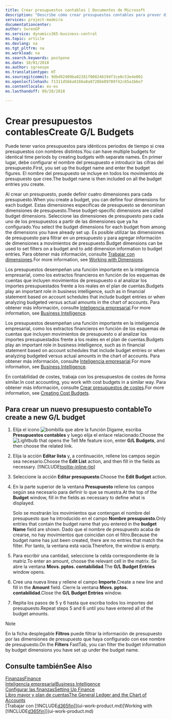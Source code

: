 ```yaml
---
title: Crear presupuestos contables | Documentos de Microsoft
description: "Describe cómo crear presupuestos contables para prever diferentes actividades financieras y asignar dimensiones para fines de inteligencia empresarial."
services: project-madeira
documentationcenter: 
author: SorenGP
ms.service: dynamics365-business-central
ms.topic: article
ms.devlang: na
ms.tgt_pltfrm: na
ms.workload: na
ms.search.keywords: postpone
ms.date: 10/01/2018
ms.author: sgroespe
ms.translationtype: HT
ms.sourcegitcommit: 9dbd92409ba02281f008246194f3ce0c53e4e001
ms.openlocfilehash: f1311d566a8166a8a8720bb09789f42c65a1b6e7
ms.contentlocale: es-es
ms.lasthandoff: 09/28/2018

---
```

# <a name="create-gl-budgets"></a><span data-ttu-id="5392a-103">Crear presupuestos contables</span><span class="sxs-lookup"><span data-stu-id="5392a-103">Create G/L Budgets</span></span>
<span data-ttu-id="5392a-104">Puede tener varios presupuestos para idénticos periodos de tiempo si crea presupuestos con nombres distintos.</span><span class="sxs-lookup"><span data-stu-id="5392a-104">You can have multiple budgets for identical time periods by creating budgets with separate names.</span></span> <span data-ttu-id="5392a-105">En primer lugar, debe configurar el nombre del presupuesto e introducir las cifras del presupuesto.</span><span class="sxs-lookup"><span data-stu-id="5392a-105">First, you set up the budget name and enter the budget figures.</span></span> <span data-ttu-id="5392a-106">El nombre del presupuesto se incluye en todos los movimientos de presupuesto que cree.</span><span class="sxs-lookup"><span data-stu-id="5392a-106">The budget name is then included on all the budget entries you create.</span></span>  

 <span data-ttu-id="5392a-107">Al crear un presupuesto, puede definir cuatro dimensiones para cada presupuesto.</span><span class="sxs-lookup"><span data-stu-id="5392a-107">When you create a budget, you can define four dimensions for each budget.</span></span> <span data-ttu-id="5392a-108">Estas dimensiones específicas de presupuesto se denominan dimensiones de presupuesto.</span><span class="sxs-lookup"><span data-stu-id="5392a-108">These budget-specific dimensions are called budget dimensions.</span></span> <span data-ttu-id="5392a-109">Seleccione las dimensiones de presupuesto para cada uno de los presupuestos a partir de las dimensiones que ya ha configurado.</span><span class="sxs-lookup"><span data-stu-id="5392a-109">You select the budget dimensions for each budget from among the dimensions you have already set up.</span></span> <span data-ttu-id="5392a-110">Es posible utilizar las dimensiones de presupuesto para filtrar en un presupuesto y para agregar información de dimensiones a movimientos de presupuesto.</span><span class="sxs-lookup"><span data-stu-id="5392a-110">Budget dimensions can be used to set filters on a budget and to add dimension information to budget entries.</span></span> <span data-ttu-id="5392a-111">Para obtener más información, consulte [Trabajar con dimensiones](finance-dimensions.md).</span><span class="sxs-lookup"><span data-stu-id="5392a-111">For more information, see [Working with Dimensions](finance-dimensions.md).</span></span>

 <span data-ttu-id="5392a-112">Los presupuestos desempeñan una función importante en la inteligencia empresarial, como los extractos financieros en función de los esquemas de cuentas que incluyen movimientos de presupuesto o al analizar los importes presupuestados frente a los reales en el plan de cuentas.</span><span class="sxs-lookup"><span data-stu-id="5392a-112">Budgets play an important role in business intelligence, such as in financial statement based on account schedules that include budget entries or when analyzing budgeted versus actual amounts in the chart of accounts.</span></span> <span data-ttu-id="5392a-113">Para obtener más información, consulte [Inteligencia empresarial](bi.md).</span><span class="sxs-lookup"><span data-stu-id="5392a-113">For more information, see [Business Intelligence](bi.md).</span></span>

 <span data-ttu-id="5392a-114">Los presupuestos desempeñan una función importante en la inteligencia empresarial, como los extractos financieros en función de los esquemas de cuentas que incluyen movimientos de presupuesto o al analizar los importes presupuestados frente a los reales en el plan de cuentas.</span><span class="sxs-lookup"><span data-stu-id="5392a-114">Budgets play an important role in business intelligence, such as in financial statement based on account schedules that include budget entries or when analyzing budgeted versus actual amounts in the chart of accounts.</span></span> <span data-ttu-id="5392a-115">Para obtener más información, consulte [Inteligencia empresarial](bi.md).</span><span class="sxs-lookup"><span data-stu-id="5392a-115">For more information, see [Business Intelligence](bi.md).</span></span>

<span data-ttu-id="5392a-116">En contabilidad de costes, trabaja con los presupuestos de costes de forma similar.</span><span class="sxs-lookup"><span data-stu-id="5392a-116">In cost accounting, you work with cost budgets in a similar way.</span></span> <span data-ttu-id="5392a-117">Para obtener más información, consulte [Crear presupuestos de costes](finance-create-cost-budgets.md).</span><span class="sxs-lookup"><span data-stu-id="5392a-117">For more information, see [Creating Cost Budgets](finance-create-cost-budgets.md).</span></span>    

## <a name="to-create-a-new-gl-budget"></a><span data-ttu-id="5392a-118">Para crear un nuevo presupuesto contable</span><span class="sxs-lookup"><span data-stu-id="5392a-118">To create a new G/L budget</span></span>  
1. <span data-ttu-id="5392a-119">Elija el icono ![bombilla que abre la función Dígame](media/ui-search/search_small.png "Dígame que desea hacer"), escriba **Presupuestos contables** y luego elija el enlace relacionado.</span><span class="sxs-lookup"><span data-stu-id="5392a-119">Choose the ![Lightbulb that opens the Tell Me feature](media/ui-search/search_small.png "Tell me what you want to do") icon, enter **G/L Budgets**, and then choose the related link.</span></span>  
2. <span data-ttu-id="5392a-120">Elija la acción **Editar lista** y, a continuación, rellene los campos según sea necesario.</span><span class="sxs-lookup"><span data-stu-id="5392a-120">Choose the **Edit List** action, and then fill in the fields as necessary.</span></span> [!INCLUDE[tooltip-inline-tip](includes/tooltip-inline-tip_md.md)]  
3. <span data-ttu-id="5392a-121">Seleccione la acción **Editar presupuesto**.</span><span class="sxs-lookup"><span data-stu-id="5392a-121">Choose the **Edit Budget** action.</span></span>
4. <span data-ttu-id="5392a-122">En la parte superior de la ventana **Presupuesto** rellene los campos según sea necesario para definir lo que se muestra.</span><span class="sxs-lookup"><span data-stu-id="5392a-122">At the top of the **Budget** window, fill in the fields as necessary to define what is displayed.</span></span>  

    <span data-ttu-id="5392a-123">Solo se mostrarán los movimientos que contengan el nombre del presupuesto que ha introducido en el campo **Nombre presupuesto**.</span><span class="sxs-lookup"><span data-stu-id="5392a-123">Only entries that contain the budget name that you entered in the **budget Name** field are shown.</span></span> <span data-ttu-id="5392a-124">Dado que el nombre de presupuesto acaba de crearse, no hay movimientos que coincidan con el filtro.</span><span class="sxs-lookup"><span data-stu-id="5392a-124">Because the budget name has just been created, there are no entries that match the filter.</span></span> <span data-ttu-id="5392a-125">Por tanto, la ventana está vacía.</span><span class="sxs-lookup"><span data-stu-id="5392a-125">Therefore, the window is empty.</span></span>  
5. <span data-ttu-id="5392a-126">Para escribir una cantidad, seleccione la celda correspondiente de la matriz.</span><span class="sxs-lookup"><span data-stu-id="5392a-126">To enter an amount, choose the relevant cell in the matrix.</span></span> <span data-ttu-id="5392a-127">Se abre la ventana **Movs. pptos. contabilidad**.</span><span class="sxs-lookup"><span data-stu-id="5392a-127">The **G/L Budget Entries** window opens.</span></span>  
6. <span data-ttu-id="5392a-128">Cree una nueva línea y rellene el campo **Importe**.</span><span class="sxs-lookup"><span data-stu-id="5392a-128">Create a new line and fill in the **Amount** field.</span></span> <span data-ttu-id="5392a-129">Cierre la ventana **Movs. pptos. contabilidad**.</span><span class="sxs-lookup"><span data-stu-id="5392a-129">Close the **G/L Budget Entries** window.</span></span>  
7. <span data-ttu-id="5392a-130">Repita los pasos de 5 y 6 hasta que escriba todos los importes del presupuesto.</span><span class="sxs-lookup"><span data-stu-id="5392a-130">Repeat steps 5 and 6 until you have entered all of the budget amounts.</span></span>  

> [!NOTE]  
>  <span data-ttu-id="5392a-131">En la ficha desplegable **Filtros** puede filtrar la información de presupuesto por las dimensiones de presupuesto que haya configurado con ese nombre de presupuesto.</span><span class="sxs-lookup"><span data-stu-id="5392a-131">On the **Filters** FastTab, you can filter the budget information by budget dimensions you have set up under the budget name.</span></span>   

## <a name="see-also"></a><span data-ttu-id="5392a-132">Consulte también</span><span class="sxs-lookup"><span data-stu-id="5392a-132">See Also</span></span>
[<span data-ttu-id="5392a-133">Finanzas</span><span class="sxs-lookup"><span data-stu-id="5392a-133">Finance</span></span>](finance.md)  
[<span data-ttu-id="5392a-134">Inteligencia empresarial</span><span class="sxs-lookup"><span data-stu-id="5392a-134">Business Intelligence</span></span>](bi.md)  
[<span data-ttu-id="5392a-135">Configurar las finanzas</span><span class="sxs-lookup"><span data-stu-id="5392a-135">Setting Up Finance</span></span>](finance-setup-finance.md)  
[<span data-ttu-id="5392a-136">Libro mayor y plan de cuentas</span><span class="sxs-lookup"><span data-stu-id="5392a-136">The General Ledger and the Chart of Accounts</span></span>](finance-general-ledger.md)  
<span data-ttu-id="5392a-137">[Trabajar con [!INCLUDE[d365fin](includes/d365fin_md.md)]](ui-work-product.md)</span><span class="sxs-lookup"><span data-stu-id="5392a-137">[Working with [!INCLUDE[d365fin](includes/d365fin_md.md)]](ui-work-product.md)</span></span>  

